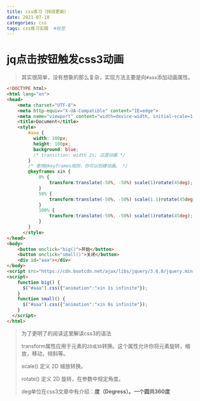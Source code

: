 ```yaml
---
title: css练习（持续更新）
date: 2021-07-10
categories: css
tags: css练习实践  #标签
---
```



# jq点击按钮触发css3动画

> 其实很简单，没有想象的那么复杂，实现方法主要是向`#aaa`添加动画属性。
<!-- more --> 


```html
<!DOCTYPE html>
<html lang="en">
<head>
    <meta charset="UTF-8">
    <meta http-equiv="X-UA-Compatible" content="IE=edge">
    <meta name="viewport" content="width=device-width, initial-scale=1.0">
    <title>Document</title>
    <style>
        #aaa {
          width: 100px;
          height: 100px;
          background: blue;
          /* transition: width 2s; 过度动画 */
        }
        /* 使用@keyframes规则，你可以创建动画。 */
        @keyframes xin { 
            0% {
                transform:translate(-50%, -50%) scale(1)rotate(45deg);
            }
            50% {
                transform:translate(-50%, -50%) scale(1.1)rotate(45deg);
            }
            100% {
                transform:translate(-50%, -50%) scale(1)rotate(45deg);
            }
        }
      </style>
</head>
<body>
    <button onclick="big()">开始</button>
    <button onclick="small()">关闭</button>
    <div id="aaa"></div>
</body>
<script src="https://cdn.bootcdn.net/ajax/libs/jquery/3.6.0/jquery.min.js"></script>
<script>
    function big() {
      $("#aaa").css({"animation":"xin 1s infinite"});
    }
    function small() {
      $("#aaa").css({"animation":"xin 0s infinite"});
    }
  </script>
</html>
```

> 为了更明了的阅读这里解读css3的语法
>
> transform属性应用于元素的`2D或3D`转换。这个属性允许你将元素旋转，缩放，移动，倾斜等。
>
> scale() 定义 2D 缩放转换。
>
> rotate() 定义 2D 旋转，在参数中规定角度。
>
> deg单位在css3文章中有介绍：**度（Degress）。一个圆共360度**